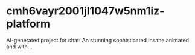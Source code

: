 # cmh6vayr2001jl1047w5nm1iz-platform
AI-generated project for chat: An stunning sophisticated insane animated and with...
